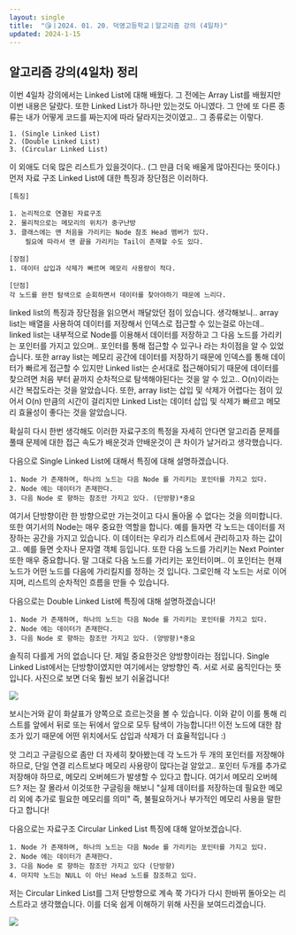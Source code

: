 ```yaml
---
layout: single
title:  "😘ㅣ2024. 01. 20. 덕영고등학교ㅣ알고리즘 강의 (4일차)"
updated: 2024-1-15
---
```


## 알고리즘 강의(4일차) 정리

이번 4일차 강의에서는 Linked List에 대해 배웠다. 그 전에는 Array List를 배웠지만
이번 내용은 달랐다. 또한 Linked List가 하나만 있는것도 아니였다. 그 안에 또 다른 종류는 내가 어떻게 코드를 짜는지에 따라 달라지는것이였고..
그 종류로는 이렇다.

```
1. (Single Linked List)
2. (Double Linked List)
3. (Circular Linked List)
```

이 외애도 더욱 많은 리스트가 있을것이다.. (그 만큼 더욱 배울게 많아진다는 뜻이다.)
먼저 자료 구조 Linked List에 대한 특징과 장단점은 이러하다.

```
[특징]

1. 논리적으로 연결된 자료구조
2. 물리적으로는 메모리의 위치가 중구난방
3. 클래스에는 맨 처음을 가리키는 Node 참조 Head 멤버가 있다.
    필요에 따라서 맨 끝을 가리키는 Tail이 존재할 수도 있다.

[장점]
1. 데이터 삽입과 삭제가 빠르며 메모리 사용량이 적다.

[단점]
각 노드를 완전 탐색으로 순회하면서 데이터를 찾아야하기 때문에 느리다.
```
linked list의 특징과 장단점을 읽으면서 깨달았던 점이 있습니다.
생각해보니.. array list는 배열을 사용하여 데이터를 저장해서 인덱스로 접근할 수 있는걸로 아는데..
linked list는 내부적으로 Node를 이용해서 데이터를 저장하고 그 다음 노드를 가리키는
포인터를 가지고 있으며.. 포인터를 통해 접근할 수 있구나 라는 차이점을 알 수 있었습니다.
또한 array list는 메모리 공간에 데이터를 저장하기 때문에 인덱스를 통해 데이터가 빠르게 접근할 수 있지만
Linked list는 순서대로 접근해야되기 때문에 데이터를 찾으려면 처음 부터 끝까지 순차적으로 탐색해야된다는
것을 알 수 있고.. O(n)이라는 시간 복잡도라는 것을 알았습니다. 또한, array list는 삽입 및 삭제가 어렵다는
점이 있어서 O(n) 만큼의 시간이 걸리지만 Linked List는 데이터 삽입 및 삭제가 빠르고 메모리 효율성이 좋다는
것을 알았습니다.

확실히 다시 한번 생각해도 이러한 자료구조의 특정을 자세히 안다면 알고리즘 문제를 풀때 문제에 대한 접근 속도가
배운것과 안배운것이 큰 차이가 날거라고 생각했습니다.

다음으로 Single Linked List에 대해서 특징에 대해 설명하겠습니다.

```
1. Node 가 존재하며, 하나의 노드는 다음 Node 를 가리키는 포인터를 가지고 있다.
2. Node 에는 데이터가 존재한다.
3. 다음 Node 로 향하는 참조만 가지고 있다. (단방향)*중요
```
여기서 단방향이란 한 방향으로만 가는것이고 다시 돌아올 수 없다는 것을 의미합니다.
또한 여기서의 Node는 매우 중요한 역할을 합니다. 예를 들자면 각 노드는 데이터를 저장하는 공간을
가지고 있습니다. 이 데이터는 우리가 리스트에서 관리하고자 하는 값이고.. 예를 들면 숫자나 문자열 객체 등입니다.
또한 다음 노드를 가리키는 Next Pointer 또한 매우 중요합니다. 말 그대로 다음 노드를 가리키는 포인터이며.. 이 포인터는 현재
노드가 어떤 노드를 다음에 가리킬지를 정하는 것 입니다. 그로인해 각 노드는 서로 이어지며, 리스트의 순차적인 흐름을 만들 수 
있습니다.

다음으로는 Double Linked List에 특징에 대해 설명하겠습니다!

```
1. Node 가 존재하며, 하나의 노드는 다음 Node 를 가리키는 포인터를 가지고 있다.
2. Node 에는 데이터가 존재한다.
3. 다음 Node 로 향하는 참조만 가지고 있다. (양방향)*중요
```
솔직히 다를게 거의 없습니다 단. 제일 중요한것은 양방향이라는 점입니다. Single Linked List에서는 단방향이였지만
여기에서는 양방향인 즉. 서로 서로 움직인다는 뜻 입니다. 사진으로 보면 더욱 훨씬 보기 쉬울겁니다!

![](https://media.geeksforgeeks.org/wp-content/cdn-uploads/gq/2014/03/DLL1.png)

보시는거와 같이 화살표가 양쪽으로 흐르는것을 볼 수 있습니다. 이와 같이 이를 통해 리스트를 앞에서 뒤로 또는 뒤에서 앞으로 모두
탐색이 가능합니다!! 이전 노드에 대한 참조가 있기 때문에 어떤 위치에서도 삽입과 삭제가 더 효율적입니다 :)

앗 그리고 구글링으로 좀만 더 자세히 찾아봤는데 각 노드가 두 개의 포인터를 저장해야 하므로, 단일 연결 리스트보다 메모리 사용량이
많다는걸 알았고.. 포인터 두개를 추가로 저장해야 하므로, 메모리 오버헤드가 발생할 수 있다고 합니다. 여기서 메모리 오버헤드? 저는
잘 몰라서 이것또한 구글링을 해보니 "실제 데이터를 저장하는데 필요한 메모리 외에 추가로 필요한 메모리를 의미" 즉, 불필요하거나
부가적인 메모리 사용을 말한다고 합니다!

다음으로는 자료구조 Circular Linked List 특징에 대해 알아보겠습니다.

```
1. Node 가 존재하며, 하나의 노드는 다음 Node 를 가리키는 포인터를 가지고 있다.
2. Node 에는 데이터가 존재한다.
3. 다음 Node 로 향하는 참조만 가지고 있다 (단방향)
4. 마지막 노드는 NULL 이 아닌 Head 노드를 참조하고 있다.
```
저는 Circular Linked List를 그저 단방향으로 계속 쭉 가다가 다시 한바뀌 돌아오는 리스트라고 생각했습니다.
이를 더욱 쉽게 이해하기 위해 사진을 보여드리겠습니다.

![](https://th.bing.com/th/id/R.f6e11ef242b3fb956cb1ebb0e8917daf?rik=qV7XfRPI%2btFC1w&riu=http%3a%2f%2fwww.btechsmartclass.com%2fdata_structures%2fds_images%2fCircular_Linked_List_Example.png&ehk=MeeU45UpPgBK3Uj6QDdhhCPD9JbnfBjO48NcVf0G3Rk%3d&risl=&pid=ImgRaw&r=0)
